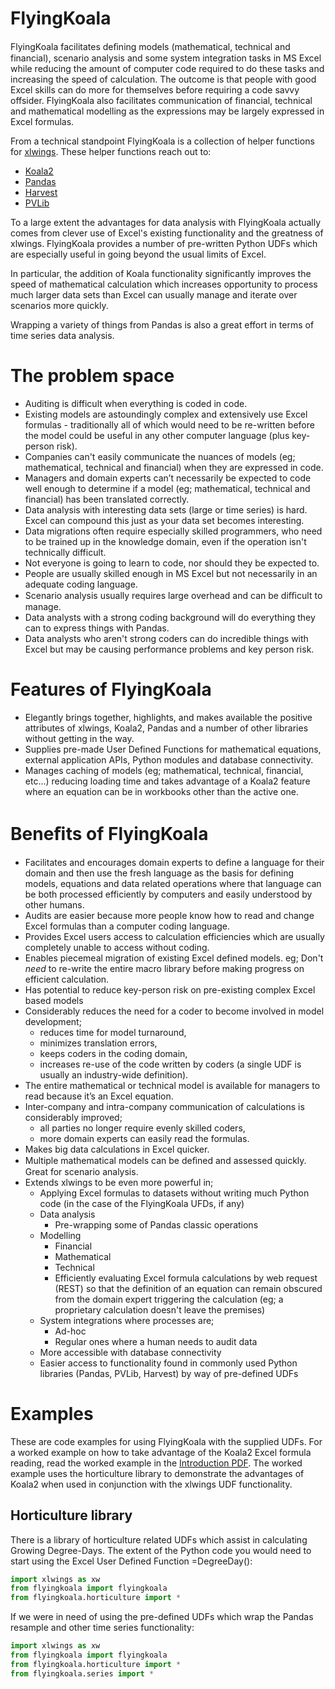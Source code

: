 # FlyingKoala

FlyingKoala facilitates deﬁning models (mathematical, technical and financial), scenario analysis and some system integration tasks in MS Excel while reducing the amount of computer code required to do these tasks and increasing the speed of calculation. The outcome is that people with good Excel skills can do more for themselves before requiring a code savvy offsider. FlyingKoala also facilitates communication of financial, technical and mathematical modelling as the expressions may be largely expressed in Excel formulas.

From a technical standpoint FlyingKoala is a collection of helper functions for [xlwings](https://www.xlwings.org/). These helper functions reach out to:
* [Koala2](https://github.com/vallettea/koala/blob/master/doc/presentation.md)
* [Pandas](https://pandas.pydata.org/)
* [Harvest](https://pypi.org/project/python-harvest-redux/5.0.0b0/)
* [PVLib](https://pvlib-python.readthedocs.io/en/stable/)

To a large extent the advantages for data analysis with FlyingKoala actually comes from clever use of Excel's existing functionality and the greatness of xlwings. FlyingKoala provides a number of pre-written Python UDFs which are especially useful in going beyond the usual limits of Excel.

In particular, the addition of Koala functionality significantly improves the speed of mathematical calculation which increases opportunity to process much larger data sets than Excel can usually manage and iterate over scenarios more quickly.

Wrapping a variety of things from Pandas is also a great effort in terms of time series data analysis.


# The problem space

* Auditing is difficult when everything is coded in code.
* Existing models are astoundingly complex and extensively use Excel formulas - traditionally all of which would need to be re-written before the model could be useful in any other computer language (plus key-person risk).
* Companies can't easily communicate the nuances of models (eg; mathematical, technical and financial) when they are expressed in code.
* Managers and domain experts can’t necessarily be expected to code well enough to determine if a model (eg; mathematical, technical and financial) has been translated correctly.
* Data analysis with interesting data sets (large or time series) is hard. Excel can compound this just as your data set becomes interesting.
* Data migrations often require especially skilled programmers, who need to be trained up in the knowledge domain, even if the operation isn't technically difficult.
* Not everyone is going to learn to code, nor should they be expected to.
* People are usually skilled enough in MS Excel but not necessarily in an adequate coding language.
* Scenario analysis usually requires large overhead and can be diﬃcult to manage.
* Data analysts with a strong coding background will do everything they can to express things with Pandas.
* Data analysts who aren't strong coders can do incredible things with Excel but may be causing performance problems and key person risk.


# Features of FlyingKoala

* Elegantly brings together, highlights, and makes available the positive attributes of xlwings, Koala2, Pandas and a number of other libraries without getting in the way.
* Supplies pre-made User Defined Functions for mathematical equations, external application APIs, Python modules and database connectivity.
* Manages caching of models (eg; mathematical, technical, financial, etc...) reducing loading time and takes advantage of a Koala2 feature where an equation can be in workbooks other than the active one.


# Beneﬁts of FlyingKoala

* Facilitates and encourages domain experts to define a language for their domain and then use the fresh language as the basis for defining models, equations and data related operations where that language can be both processed efficiently by computers and easily understood by other humans.
* Audits are easier because more people know how to read and change Excel formulas than a computer coding language.
* Provides Excel users access to calculation efficiencies which are usually completely unable to access without coding.
* Enables piecemeal migration of existing Excel defined models. eg; Don't _need_ to re-write the entire macro library before making progress on efficient calculation.
* Has potential to reduce key-person risk on pre-existing complex Excel based models
* Considerably reduces the need for a coder to become involved in model development;
  * reduces time for model turnaround,
  * minimizes translation errors,
  * keeps coders in the coding domain,
  * increases re-use of the code written by coders (a single UDF is usually an industry-wide definition).
* The entire mathematical or technical model is available for managers to read because it’s an Excel equation.
* Inter-company and intra-company communication of calculations is considerably improved;
  * all parties no longer require evenly skilled coders,
  * more domain experts can easily read the formulas.
* Makes big data calculations in Excel quicker.
* Multiple mathematical models can be deﬁned and assessed quickly. Great for scenario analysis.
* Extends xlwings to be even more powerful in;
  * Applying Excel formulas to datasets without writing much Python code (in the case of the FlyingKoala UFDs, if any)
  * Data analysis
    * Pre-wrapping some of Pandas classic operations
  * Modelling
    * Financial
    * Mathematical
    * Technical
    * Efficiently evaluating Excel formula calculations by web request (REST) so that the definition of an equation can remain obscured from the domain expert triggering the calculation (eg; a proprietary calculation doesn't leave the premises)
  * System integrations where processes are;
    * Ad-hoc
    * Regular ones where a human needs to audit data
  * More accessible with database connectivity
  * Easier access to functionality found in commonly used Python libraries (Pandas, PVLib, Harvest) by way of pre-defined UDFs


# Examples
These are code examples for using FlyingKoala with the supplied UDFs. For a worked example on how to take advantage of the Koala2 Excel formula reading, read the worked example in the [Introduction PDF](https://github.com/bradbase/flyingkoala/blob/master/doc/Introduction_Article.pdf). The worked example uses the horticulture library to demonstrate the advantages of Koala2 when used in conjunction with the xlwings UDF functionality.

## Horticulture library
There is a library of horticulture related UDFs which assist in calculating Growing Degree-Days. The extent of the Python code you would need to start using the Excel User Defined Function =DegreeDay():

```Python
import xlwings as xw
from flyingkoala import flyingkoala
from flyingkoala.horticulture import *
```

If we were in need of using the pre-defined UDFs which wrap the Pandas resample and other time series functionality:

```Python
import xlwings as xw
from flyingkoala import flyingkoala
from flyingkoala.horticulture import *
from flyingkoala.series import *
```
